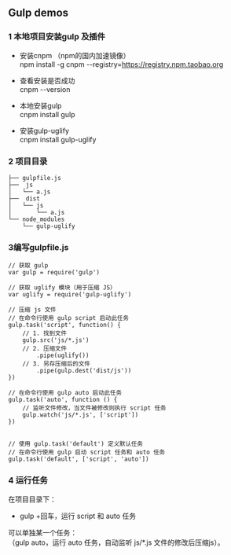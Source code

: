 ##  Gulp demos

### 1 本地项目安装gulp 及插件

- 安装cnpm （npm的国内加速镜像）    
npm install -g cnpm --registry=https://registry.npm.taobao.org

- 查看安装是否成功    
cnpm --version

- 本地安装gulp   
cnpm install gulp

- 安装gulp-uglify   
cnpm install gulp-uglify


### 2 项目目录

```
├── gulpfile.js
├──  js
│	└── a.js
├──  dist
│	└── js
│		└── a.js
└── node_modules
	└── gulp-uglify
```

### 3编写gulpfile.js

```
// 获取 gulp
var gulp = require('gulp')

// 获取 uglify 模块（用于压缩 JS）
var uglify = require('gulp-uglify')

// 压缩 js 文件
// 在命令行使用 gulp script 启动此任务
gulp.task('script', function() {
    // 1. 找到文件
    gulp.src('js/*.js')
    // 2. 压缩文件
        .pipe(uglify())
    // 3. 另存压缩后的文件
        .pipe(gulp.dest('dist/js'))
})

// 在命令行使用 gulp auto 启动此任务
gulp.task('auto', function () {
    // 监听文件修改，当文件被修改则执行 script 任务
    gulp.watch('js/*.js', ['script'])
})


// 使用 gulp.task('default') 定义默认任务
// 在命令行使用 gulp 启动 script 任务和 auto 任务
gulp.task('default', ['script', 'auto'])
```

### 4 运行任务
在项目目录下：   
- gulp +回车，运行 script 和 auto 任务    
 
可以单独某一个任务：     
（gulp auto，运行  auto 任务，自动监听 js/*.js 文件的修改后压缩js）。  



